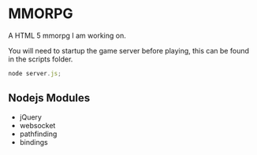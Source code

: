 MMORPG
======

A HTML 5 mmorpg I am working on.

You will need to startup the game server before playing, this can be found in the scripts folder.
```javascript
node server.js;
```

Nodejs Modules
--------------

* jQuery
* websocket
* pathfinding
* bindings
